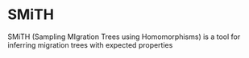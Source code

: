 # SMiTH
SMiTH (Sampling MIgration Trees using Homomorphisms) is a tool for inferring migration trees with expected properties
